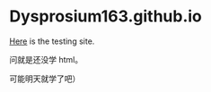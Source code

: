 # Dysprosium163.github.io
[Here](https://dysprosium163.github.io/) is the testing site.

问就是还没学 html。

可能明天就学了吧）
